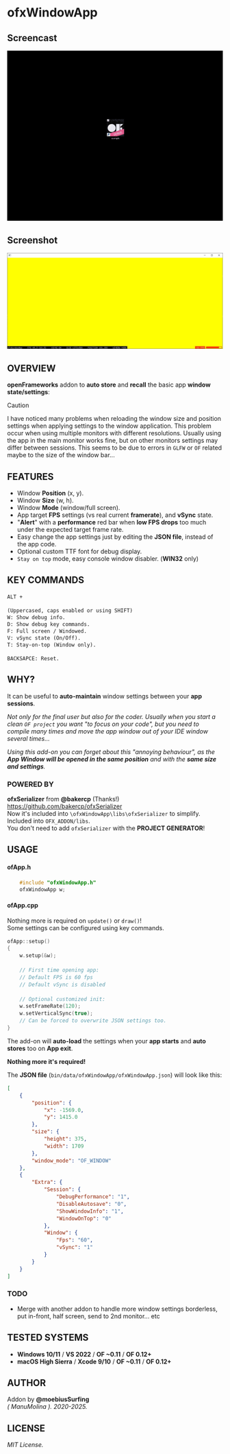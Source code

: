 # ofxWindowApp

## Screencast

![screenshot](readme_images/ofxWindowApp.gif?raw=true "MoebiusSurfing")


## Screenshot

![screenshot](readme_images/screenshot2.JPG?raw=true "MoebiusSurfing")


## OVERVIEW

**openFrameworks** addon to **auto store** and **recall** the basic app **window state/settings**:


> [!CAUTION] 
> I have noticed many problems when reloading the window size and position settings when applying settings to the window application. This problem occur when using multiple monitors with different resolutions. Usually using the app in the main monitor works fine, but on other monitors settings may differ between sessions. This seems to be due to errors in `GLFW` or `OF` related maybe to the size of the window bar...


## FEATURES

* Window **Position** (x, y). 
* Window **Size** (w, h). 
* Window **Mode** (window/full screen).
* App target **FPS** settings (vs real current **framerate**), and **vSync** state. 
* "**Alert**" with a **performance** red bar when **low FPS drops** too much under the expected target frame rate.
* Easy change the app settings just by editing the **JSON file**, instead of the app code.
* Optional custom TTF font for debug display.
* `Stay on top` mode, easy console window disabler. (**WIN32** only)


## KEY COMMANDS

```
ALT +  

(Uppercased, caps enabled or using SHIFT)  
W: Show debug info.  
D: Show debug key commands.  
F: Full screen / Windowed.  
V: vSync state (On/Off).  
T: Stay-on-top (Window only). 

BACKSAPCE: Reset.  
```

## WHY?

It can be useful to **auto-maintain** window settings between your **app sessions**.  

_Not only for the final user but also for the coder. Usually when you start a clean ```OF project``` you want "to focus on your code", but you need to compile many times and move the app window out of your IDE window several times..._  

_Using this add-on you can forget about this "annoying behaviour", as the **App Window will be opened in the same position** and with the **same size and settings**._  

### POWERED BY

**ofxSerializer** from **@bakercp** (Thanks!)  
https://github.com/bakercp/ofxSerializer  
Now it's included into ```\ofxWindowApp\libs\ofxSerializer``` to simplify.  
Included into `OFX_ADDON/libs`.  
You don't need to add `ofxSerializer` with the **PROJECT GENERATOR**!

## USAGE

#### ofApp.h
```.c++
    #include "ofxWindowApp.h"
    ofxWindowApp w;
```

#### ofApp.cpp
Nothing more is required on ```update()``` or ```draw()```!  
Some settings can be configured using key commands.  
```.cpp 
ofApp::setup()
{
    w.setup(&w);

    // First time opening app:
    // Default FPS is 60 fps
    // Default vSync is disabled

    // Optional customized init:
    w.setFrameRate(120);
    w.setVerticalSync(true);
    // Can be forced to overwrite JSON settings too.
}
```

The add-on will **auto-load** the settings when your **app starts** and **auto stores** too on **App exit**.  

**Nothing more it's required!**  

The **JSON file** (`bin/data/ofxWindowApp/ofxWindowApp.json`) will look like this:  
```.json
[
    {
        "position": {
            "x": -1569.0,
            "y": 1415.0
        },
        "size": {
            "height": 375,
            "width": 1709
        },
        "window_mode": "OF_WINDOW"
    },
    {
        "Extra": {
            "Session": {
                "DebugPerformance": "1",
                "DisableAutosave": "0",
                "ShowWindowInfo": "1",
                "WindowOnTop": "0"
            },
            "Window": {
                "Fps": "60",
                "vSync": "1"
            }
        }
    }
]
```

### TODO

* Merge with another addon to handle more window settings borderless, put in-front, half screen, send to 2nd monitor... etc

## TESTED SYSTEMS
- **Windows 10/11** / **VS 2022** / **OF ~0.11** /  **OF 0.12+**
- **macOS High Sierra** / **Xcode 9/10** / **OF ~0.11** /  **OF 0.12+**

## AUTHOR
Addon by **@moebiusSurfing**  
*( ManuMolina ). 2020-2025.*

## LICENSE
*MIT License.*